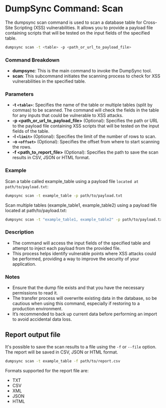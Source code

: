 # DumpSync Command: Scan

The dumpsync scan command is used to scan a database table for Cross-Site Scripting (XSS) vulnerabilities. It allows you to provide a payload file containing scripts that will be tested on the input fields of the specified table.

```bash
dumpsync scan -t <table> -p <path_or_url_to_payload_file>
```

### Command Breakdown

- **dumpsync**: This is the main command to invoke the DumpSync tool.
- **scan**: This subcommand initiates the scanning process to check for XSS vulnerabilities in the specified table.

### Parameters

- **-t `<table>`**:  Specifies the name of the table or multiple tables (split by commas) to be scanned. The command will check the fields in the table for any inputs that could be vulnerable to XSS attacks.
- **-p <path_or_url_to_payload_file>** (Optional): Specifies the path or URL to the payload file containing XSS scripts that will be tested on the input fields of the table.
- **-l `<limit>`** (Optional): Specifies the limit of the number of rows to scan.
- **-o `<offset>`** (Optional): Specifies the offset from where to start scanning the rows.
- **-f <path_to_report_file>** (Optional): Specifies the path to save the scan results in CSV, JSON or HTML format.

### Example

Scan a table called example_table using a payload file `located at path/to/payload.txt`:

```bash
dumpsync scan -t example_table -p path/to/payload.txt
```

Scan multiple tables (example_table1, example_table2) using a payload file located at path/to/payload.txt:

```bash
dumpsync scan -t "example_table1, example_table2" -p path/to/payload.txt
```

### Description

- The command will access the input fields of the specified table and attempt to inject each payload from the provided file.
- This process helps identify vulnerable points where XSS attacks could be performed, providing a way to improve the security of your application.

### Notes

- Ensure that the dump file exists and that you have the necessary permissions to read it.
- The transfer process will overwrite existing data in the database, so be cautious when using this command, especially if restoring to a production environment.
- It’s recommended to back up current data before performing an import to avoid accidental data loss.

## Report output file

It's possible to save the scan results to a file using the `-f` or `--file` option. The report will be saved in CSV, JSON or HTML format.

```bash
dumpsync scan -t example_table -f path/to/report.csv
```

Formats supported for the report file are:

- TXT
- CSV
- XML
- JSON
- HTML
